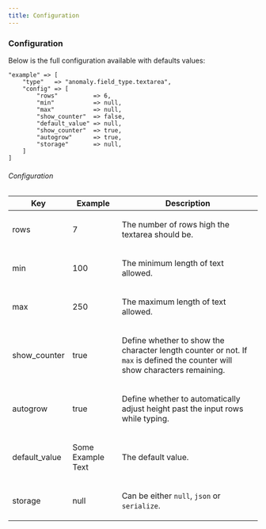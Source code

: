 ```yaml
---
title: Configuration 
---
```


### Configuration

Below is the full configuration available with defaults values:

    "example" => [
        "type"   => "anomaly.field_type.textarea",
        "config" => [
            "rows"          => 6,
            "min"           => null,
            "max"           => null,
            "show_counter"  => false,
            "default_value" => null,
            "show_counter"  => true,
            "autogrow"      => true,
            "storage"       => null,
        ]
    ]

###### Configuration

<table class="table table-bordered table-striped">

<thead>

<tr>

<th>Key</th>

<th>Example</th>

<th>Description</th>

</tr>

</thead>

<tbody>

<tr>

<td>

rows

</td>

<td>

7

</td>

<td>

The number of rows high the textarea should be.

</td>

</tr>

<tr>

<td>

min

</td>

<td>

100

</td>

<td>

The minimum length of text allowed.

</td>

</tr>

<tr>

<td>

max

</td>

<td>

250

</td>

<td>

The maximum length of text allowed.

</td>

</tr>

<tr>

<td>

show_counter

</td>

<td>

true

</td>

<td>

Define whether to show the character length counter or not. If `max` is defined the counter will show characters remaining.

</td>

</tr>
<tr>

<td>

autogrow

</td>

<td>

true

</td>

<td>

Define whether to automatically adjust height past the input rows while typing.

</td>

</tr>

<tr>

<td>

default_value

</td>

<td>

Some Example Text

</td>

<td>

The default value.

</td>

</tr>

<tr>

<td>

storage

</td>

<td>

null

</td>

<td>

Can be either `null`, `json` or `serialize`.

</td>

</tr>

</tbody>

</table>

